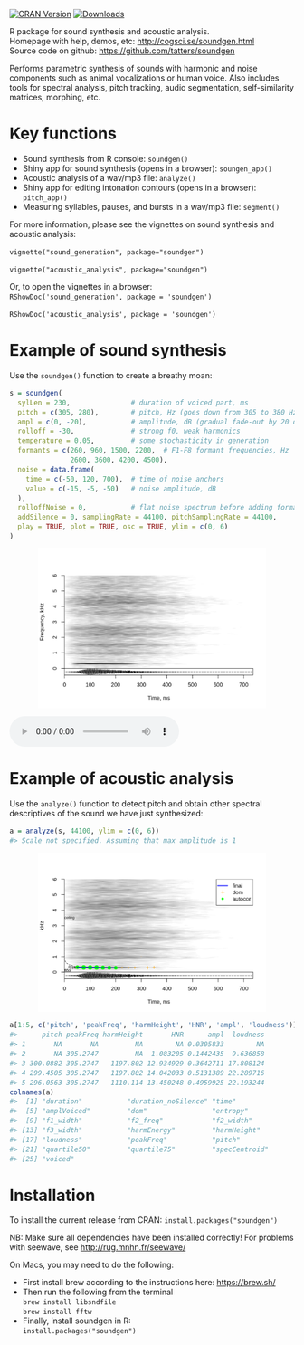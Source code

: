 <!-- README.md is generated from README.Rmd. Please edit that file -->

[![CRAN
Version](http://www.r-pkg.org/badges/version/soundgen)](https://cran.r-project.org/package=soundgen)
[![Downloads](http://cranlogs.r-pkg.org/badges/soundgen)](https://CRAN.R-project.org/package=soundgen)

R package for sound synthesis and acoustic analysis.  
Homepage with help, demos, etc: <http://cogsci.se/soundgen.html>  
Source code on github: <https://github.com/tatters/soundgen>

Performs parametric synthesis of sounds with harmonic and noise
components such as animal vocalizations or human voice. Also includes
tools for spectral analysis, pitch tracking, audio segmentation,
self-similarity matrices, morphing, etc.

# Key functions

  - Sound synthesis from R console: `soundgen()`
  - Shiny app for sound synthesis (opens in a browser): `soungen_app()`
  - Acoustic analysis of a wav/mp3 file: `analyze()`
  - Shiny app for editing intonation contours (opens in a browser):
    `pitch_app()`
  - Measuring syllables, pauses, and bursts in a wav/mp3 file:
    `segment()`

For more information, please see the vignettes on sound synthesis and
acoustic analysis:

`vignette("sound_generation", package="soundgen")`

`vignette("acoustic_analysis", package="soundgen")`

Or, to open the vignettes in a browser:  
`RShowDoc('sound_generation', package = 'soundgen')`

`RShowDoc('acoustic_analysis', package = 'soundgen')`

# Example of sound synthesis

Use the `soundgen()` function to create a breathy moan:

``` r
s = soundgen(
  sylLen = 230,               # duration of voiced part, ms
  pitch = c(305, 280),        # pitch, Hz (goes down from 305 to 380 Hz)
  ampl = c(0, -20),           # amplitude, dB (gradual fade-out by 20 dB)
  rolloff = -30,              # strong f0, weak harmonics
  temperature = 0.05,         # some stochasticity in generation
  formants = c(260, 960, 1500, 2200,  # F1-F8 formant frequencies, Hz
               2600, 3600, 4200, 4500),
  noise = data.frame(
    time = c(-50, 120, 700),  # time of noise anchors
    value = c(-15, -5, -50)   # noise amplitude, dB
  ),
  rolloffNoise = 0,           # flat noise spectrum before adding formants
  addSilence = 0, samplingRate = 44100, pitchSamplingRate = 44100,
  play = TRUE, plot = TRUE, osc = TRUE, ylim = c(0, 6)
)
```

<img src="man/figures/README-synthsesis-1.png" width="80%" style="display: block; margin: auto;" />

<p>

<audio controls style = "display: block">

<source src="man/figures/s.mp3" type="audio/mp3">

</audio>

</p>

# Example of acoustic analysis

Use the `analyze()` function to detect pitch and obtain other spectral
descriptives of the sound we have just synthesized:

``` r
a = analyze(s, 44100, ylim = c(0, 6))
#> Scale not specified. Assuming that max amplitude is 1
```

<img src="man/figures/README-analysis-1.png" width="80%" style="display: block; margin: auto;" />

``` r
a[1:5, c('pitch', 'peakFreq', 'harmHeight', 'HNR', 'ampl', 'loudness')]
#>      pitch peakFreq harmHeight       HNR      ampl  loudness
#> 1       NA       NA         NA        NA 0.0305833        NA
#> 2       NA 305.2747         NA  1.083205 0.1442435  9.636858
#> 3 300.0882 305.2747   1197.802 12.934929 0.3642711 17.808124
#> 4 299.4505 305.2747   1197.802 14.042033 0.5131389 22.289716
#> 5 296.0563 305.2747   1110.114 13.450248 0.4959925 22.193244
colnames(a)
#>  [1] "duration"           "duration_noSilence" "time"               "ampl"              
#>  [5] "amplVoiced"         "dom"                "entropy"            "f1_freq"           
#>  [9] "f1_width"           "f2_freq"            "f2_width"           "f3_freq"           
#> [13] "f3_width"           "harmEnergy"         "harmHeight"         "HNR"               
#> [17] "loudness"           "peakFreq"           "pitch"              "quartile25"        
#> [21] "quartile50"         "quartile75"         "specCentroid"       "specSlope"         
#> [25] "voiced"
```

# Installation

To install the current release from CRAN: `install.packages("soundgen")`

NB: Make sure all dependencies have been installed correctly\! For
problems with seewave, see <http://rug.mnhn.fr/seewave/>

On Macs, you may need to do the following:

  - First install brew according to the instructions here:
    <https://brew.sh/>
  - Then run the following from the terminal  
    `brew install libsndfile`  
    `brew install fftw`
  - Finally, install soundgen in R:  
    `install.packages("soundgen")`
